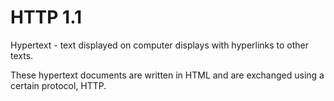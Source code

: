 # HTTP 1.1

Hypertext - text displayed on computer displays with hyperlinks to other texts.

These hypertext documents are written in HTML and are exchanged using a certain protocol, HTTP.




